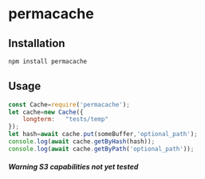 # permacache



## Installation
``` bash
npm install permacache
```

## Usage
``` javascript
const Cache=require('permacache');
let cache=new Cache({
    longterm:   "tests/temp"
});
let hash=await cache.put(someBuffer,'optional_path');
console.log(await cache.getByHash(hash));
console.log(await cache.getByPath('optional_path'));
```

##### Warning S3 capabilities not yet tested